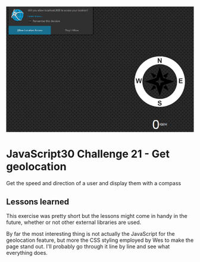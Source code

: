 ![JS21](js21.png)
# JavaScript30 Challenge 21 - Get geolocation
Get the speed and direction of a user and display them with a compass

## Lessons learned

This exercise was pretty short but the lessons might come in handy in the future, whether or not other external libraries are used.

By far the most interesting thing is not actually the JavaScript for the geolocation feature, but more the CSS styling employed by Wes to make the page stand out. I'll probably go through it line by line and see what everything does.
